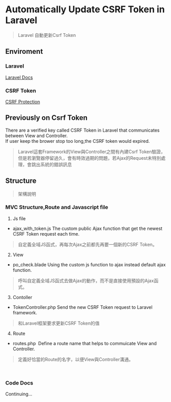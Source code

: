 # Automatically Update CSRF Token in Laravel
> Laravel 自動更新Csrf Token

## Enviroment
### Laravel
<a href="https://laravel.com/">Laravel Docs</a>
### CSRF Token
<a href="https://laravel.com/docs/5.6/csrf">CSRF Protection</a>

## Previously on Csrf Token
There are a verified key called CSRF Token in Laravel that communicates between View and Controller.<br>
If user keep the brower stop too long,the CSRF token would expired.<br>
> Laravel這套Framework的View與Controller之間有內建Csrf Token驗證，但是若瀏覽器停留過久，會有時效過期的問題，若Ajax的Request未特別處理，會跳出系統的錯誤訊息

## Structure
> 架構說明
### MVC Structure,Route and Javascript file
1. Js file
  * ajax_with_token.js
  The custom public Ajax function that get the newest CSRF Token request each time.
  > 自定義全域JS函式，再每次Ajax之前都先再要一個新的CSRF Token。
2. View
  * po_check.blade
  Using the custom js function to ajax instead default ajax function.<br>
  > 呼叫自定義全域JS函式去做Ajax的動作，而不是直接使用預設的Ajax函式。
3. Contoller
  * TokenController.php
  Send the new CSRF Token request to Laravel framework.
  > 和Laravel框架要求更新CSRF Token的值<br>
4. Route
  * routes.php
  Define a route name that helps to commuicate View and Controller.<br>
  > 定義好恰當的Route的名字，以便View與Controller溝通。<br>
  
  
### Code Docs
Continuing...
